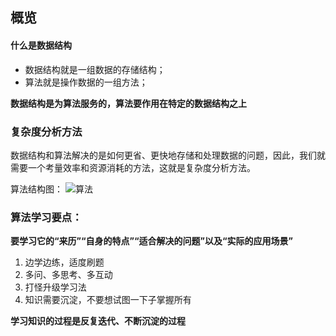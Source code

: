 ## 概览
#### 什么是数据结构
- 数据结构就是一组数据的存储结构；
- 算法就是操作数据的一组方法；

**数据结构是为算法服务的，算法要作用在特定的数据结构之上**

### 复杂度分析方法
数据结构和算法解决的是如何更省、更快地存储和处理数据的问题，因此，我们就需要一个考量效率和资源消耗的方法，这就是复杂度分析方法。

算法结构图：
![算法](https://static001.geekbang.org/resource/image/91/a7/913e0ababe43a2d57267df5c5f0832a7.jpg)

### 算法学习要点：
**要学习它的“来历”“自身的特点”“适合解决的问题”以及“实际的应用场景”**

1. 边学边练，适度刷题
2. 多问、多思考、多互动
3. 打怪升级学习法
4. 知识需要沉淀，不要想试图一下子掌握所有

**学习知识的过程是反复迭代、不断沉淀的过程**